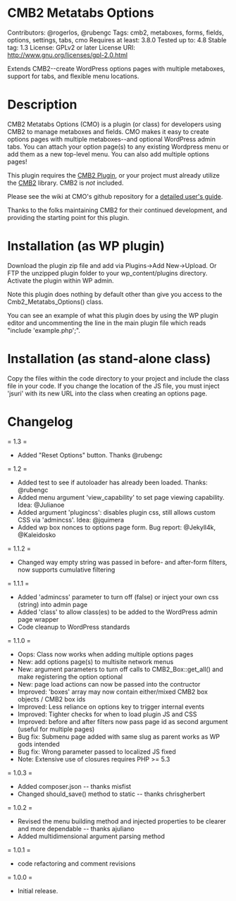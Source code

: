 # CMB2 Metatabs Options

Contributors: @rogerlos, @rubengc
Tags: cmb2, metaboxes, forms, fields, options, settings, tabs, cmo
Requires at least: 3.8.0
Tested up to: 4.8
Stable tag: 1.3
License: GPLv2 or later
License URI: http://www.gnu.org/licenses/gpl-2.0.html


Extends CMB2--create WordPress options pages with multiple metaboxes,
support for tabs, and flexible menu locations.

# Description

CMB2 Metatabs Options (CMO) is a plugin (or class) for developers using CMB2 to manage metaboxes and fields.
CMO makes it easy to create options pages with multiple metaboxes--and optional WordPress admin tabs.
You can attach your option page(s) to any existing Wordpress menu or add them as a new
top-level menu. You can also add multiple options pages!

This plugin requires the [CMB2 Plugin](http://wordpress.org/plugins/cmb2/), or your project
must already utilize the [CMB2](https://github.com/WebDevStudios/CMB2) library. CMB2 is *not* included.

Please see the wiki at CMO's github repository for a
[detailed user's guide](https://github.com/rogerlos/cmb2-metatabs-options/wiki).

Thanks to the folks maintaining CMB2 for their continued development, and providing the
starting point for this plugin.

# Installation (as WP plugin)

Download the plugin zip file and add via Plugins->Add New->Upload. Or FTP the unzipped plugin folder to
your wp_content/plugins directory. Activate the plugin within WP admin.

Note this plugin does nothing by default other than give you access to the Cmb2_Metatabs_Options() class.

You can see an example of what this plugin does by using the WP plugin editor and uncommenting the line
in the main plugin file which reads "include 'example.php';".

# Installation (as stand-alone class)

Copy the files within the code directory to your project and include the class file in your code. If you
change the location of the JS file, you must inject 'jsuri' with its new URL into the class when creating 
an options page.

# Changelog

= 1.3 =
* Added "Reset Options" button. Thanks @rubengc

= 1.2 =
* Added test to see if autoloader has already been loaded. Thanks: @rubengc
* Added menu argument 'view_capability' to set page viewing capability. Idea: @Julianoe
* Added argument 'plugincss': disables plugin css, still allows custom CSS via 'admincss'. Idea: @jquimera
* Added wp box nonces to options page form. Bug report:  @Jekyll4k, @Kaleidosko

= 1.1.2 =
* Changed way empty string was passed in before- and after-form filters, now supports cumulative filtering

= 1.1.1 =
* Added 'admincss' parameter to turn off (false) or inject your own css (string) into admin page
* Added 'class' to allow class(es) to be added to the WordPress admin page wrapper
* Code cleanup to WordPress standards

= 1.1.0 =
* Oops: Class now works when adding multiple options pages
* New: add options page(s) to multisite network menus
* New: argument parameters to turn off calls to CMB2_Box::get_all() and make registering the option optional
* New: page load actions can now be passed into the contructor
* Improved: 'boxes' array may now contain either/mixed CMB2 box objects / CMB2 box ids
* Improved: Less reliance on options key to trigger internal events
* Improved: Tighter checks for when to load plugin JS and CSS
* Improved: before and after filters now pass page id as second argument (useful for multiple pages)
* Bug fix: Submenu page added with same slug as parent works as WP gods intended
* Bug fix: Wrong parameter passed to localized JS fixed
* Note: Extensive use of closures requires PHP >= 5.3

= 1.0.3 =
* Added composer.json -- thanks misfist 
* Changed should_save() method to static -- thanks chrisgherbert

= 1.0.2 =
* Revised the menu building method and injected properties to be clearer and more dependable -- thanks ajuliano
* Added multidimensional argument parsing method

= 1.0.1 =
* code refactoring and comment revisions

= 1.0.0 =
* Initial release.
